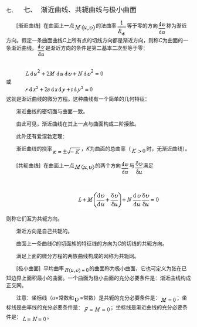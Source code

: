 <div class=Section1>
<p class=MsoNormal style='margin-left:36.0pt;text-indent:-36.0pt'><span
lang=EN-US>七、<span style='font:7.0pt "Times New Roman"'>&nbsp;&nbsp;&nbsp;&nbsp;&nbsp;&nbsp;&nbsp;
</span></span><span lang=ZH-CN style='font-size:14.0pt;font-family:宋体_GB2312'>七、</span><span
lang=EN-US style='font-size:7.0pt'>&nbsp;&nbsp;&nbsp; </span><span lang=ZH-CN
style='font-size:14.0pt;font-family:宋体_GB2312'>渐近曲线、共轭曲线与极小曲面</span></p>
<p class=MsoNormal><span lang=EN-US>&nbsp;&nbsp;&nbsp;&nbsp;&nbsp;&nbsp; [</span><span
lang=ZH-CN style='font-family:宋体_GB2312'>渐近曲线</span><span lang=EN-US>]&nbsp; </span><span
lang=ZH-CN style='font-family:宋体_GB2312'>在曲面上一点</span><sub><span lang=EN-US><img
width=59 height=22 src="res/17e9d95da129bdd93c34fb6cc6aaaa52_5597_files/image002.gif"
u1:shapes="_x0000_i1025" align=absmiddle></span></sub><span lang=ZH-CN
style='font-family:宋体_GB2312'>的法曲率</span><sub><span lang=EN-US><img width=29
height=47 src="res/17e9d95da129bdd93c34fb6cc6aaaa52_5597_files/image004.gif"
u1:shapes="_x0000_i1026" align=absmiddle></span></sub><span lang=ZH-CN
style='font-family:宋体_GB2312'>等于零的方向</span><sub><span lang=EN-US><img width=23
height=36 src="res/17e9d95da129bdd93c34fb6cc6aaaa52_5597_files/image006.gif"
u1:shapes="_x0000_i1027" align=absmiddle></span></sub><span lang=ZH-CN
style='font-family:宋体_GB2312'>称为渐近方向。假定一条曲面曲线</span><i><span lang=EN-US>C</span></i><span
lang=ZH-CN style='font-family:宋体_GB2312'>上所有点的切线方向都是渐近方向，则称</span><i><span
lang=EN-US>C</span></i><span lang=ZH-CN style='font-family:宋体_GB2312'>为曲面的一条渐近曲线。</span><sub><span
lang=EN-US><img width=23 height=36
src="res/17e9d95da129bdd93c34fb6cc6aaaa52_5597_files/image008.gif" u1:shapes="_x0000_i1028"
align=absmiddle></span></sub><span lang=ZH-CN style='font-family:宋体_GB2312'>是渐近方向的条件是第二基本二次型等于零：</span></p>
<p class=MsoNormal><span lang=EN-US><br>
&nbsp;&nbsp;&nbsp;&nbsp;&nbsp;&nbsp;&nbsp;&nbsp;&nbsp;&nbsp;&nbsp;&nbsp; <sub><img
width=216 height=23 src="res/17e9d95da129bdd93c34fb6cc6aaaa52_5597_files/image010.gif"
u1:shapes="_x0000_i1029"></sub><br>
</span><span lang=ZH-CN style='font-family:宋体_GB2312'>或</span><span lang=EN-US><br>
&nbsp;&nbsp;&nbsp;&nbsp;&nbsp;&nbsp;&nbsp;&nbsp;&nbsp;&nbsp;&nbsp;&nbsp; <sub><img
width=188 height=24 src="res/17e9d95da129bdd93c34fb6cc6aaaa52_5597_files/image012.gif"
u1:shapes="_x0000_i1030"></sub><br>
</span><span lang=ZH-CN style='font-family:宋体_GB2312'>这就是渐近曲线的微分方程。这种曲线有一个简单的几何特征：</span></p>
<p class=MsoNormal><span lang=EN-US>&nbsp;&nbsp;&nbsp;&nbsp;&nbsp;&nbsp; </span><span
lang=ZH-CN style='font-family:宋体_GB2312'>渐近曲线的密切面与曲面一致。</span></p>
<p class=MsoNormal><span lang=EN-US>&nbsp;&nbsp;&nbsp;&nbsp;&nbsp;&nbsp; </span><span
lang=ZH-CN style='font-family:宋体_GB2312'>由此可见，渐近曲线在其上一点与曲面构成二阶接触。</span></p>
<p class=MsoNormal><span lang=EN-US>&nbsp;&nbsp;&nbsp;&nbsp;&nbsp;&nbsp; </span><span
lang=ZH-CN style='font-family:宋体_GB2312'>此外还有爱涅勃定理：</span></p>
<p class=MsoNormal><span lang=EN-US>&nbsp;&nbsp;&nbsp;&nbsp;&nbsp;&nbsp; </span><span
lang=ZH-CN style='font-family:宋体_GB2312'>渐近曲线的挠率</span><sub><span lang=EN-US><img
width=79 height=23 src="res/17e9d95da129bdd93c34fb6cc6aaaa52_5597_files/image014.gif"
u1:shapes="_x0000_i1041" align=absmiddle></span></sub><span lang=ZH-CN
style='font-family:宋体_GB2312'>，</span><i><span lang=EN-US>K</span></i><span
lang=ZH-CN style='font-family:宋体_GB2312'>为曲面的总曲率（</span><sub><span lang=EN-US><img
width=43 height=19 src="res/17e9d95da129bdd93c34fb6cc6aaaa52_5597_files/image016.gif"
u1:shapes="_x0000_i1042" align=absmiddle></span></sub><span lang=ZH-CN
style='font-family:宋体_GB2312'>时，无渐近曲线）。</span></p>
<p class=MsoNormal><span lang=EN-US>&nbsp;&nbsp;&nbsp;&nbsp;&nbsp;&nbsp; [</span><span
lang=ZH-CN style='font-family:宋体_GB2312'>共轭曲线</span><span lang=EN-US>]&nbsp; </span><span
lang=ZH-CN style='font-family:宋体_GB2312'>在曲面上一点</span><sub><span lang=EN-US><img
width=57 height=21 src="res/17e9d95da129bdd93c34fb6cc6aaaa52_5597_files/image018.gif"
u1:shapes="_x0000_i1043" align=absmiddle></span></sub><span lang=ZH-CN
style='font-family:宋体_GB2312'>的两个方向</span><sub><span lang=EN-US><img width=23
height=36 src="res/17e9d95da129bdd93c34fb6cc6aaaa52_5597_files/image020.gif"
u1:shapes="_x0000_i1044" align=absmiddle></span></sub><span lang=ZH-CN
style='font-family:宋体_GB2312'>与</span><sub><span lang=EN-US><img width=24
height=41 src="res/17e9d95da129bdd93c34fb6cc6aaaa52_5597_files/image022.gif"
u1:shapes="_x0000_i1045" align=absmiddle></span></sub><span lang=ZH-CN
style='font-family:宋体_GB2312'>满足</span></p>
<p class=MsoNormal><span lang=EN-US>&nbsp;</span></p>
<pre><span lang=EN-US>&nbsp;&nbsp;&nbsp;&nbsp;&nbsp;&nbsp;&nbsp;&nbsp;&nbsp;&nbsp;&nbsp;&nbsp;&nbsp;&nbsp;&nbsp;&nbsp;&nbsp;&nbsp;&nbsp;&nbsp;&nbsp;&nbsp; <sub><img
width=224 height=46 src="res/17e9d95da129bdd93c34fb6cc6aaaa52_5597_files/image024.gif"
u1:shapes="_x0000_i1046"></sub></span></pre>
<p class=MsoNormal><span lang=ZH-CN style='font-family:宋体_GB2312'>则称它们互为共轭方向。</span></p>
<p class=MsoNormal><span lang=EN-US>&nbsp;&nbsp;&nbsp;&nbsp;&nbsp;&nbsp; </span><span
lang=ZH-CN style='font-family:宋体_GB2312'>渐近方向是自己共轭的。</span></p>
<p class=MsoNormal><span lang=EN-US>&nbsp;&nbsp;&nbsp;&nbsp;&nbsp;&nbsp; </span><span
lang=ZH-CN style='font-family:宋体_GB2312'>曲面上一条曲线</span><i><span lang=EN-US>C</span></i><span
lang=ZH-CN style='font-family:宋体_GB2312'>的切面族的特征线的方向为</span><i><span
lang=EN-US>C</span></i><span lang=ZH-CN style='font-family:宋体_GB2312'>的切线的共轭方向。</span></p>
<p class=MsoNormal><span lang=EN-US>&nbsp;&nbsp;&nbsp;&nbsp;&nbsp;&nbsp; </span><span
lang=ZH-CN style='font-family:宋体_GB2312'>满足上面的微分方程的两族曲线构成的网称为共轭网。</span></p>
<p class=MsoNormal><span lang=EN-US>&nbsp;&nbsp;&nbsp;&nbsp;&nbsp;&nbsp; [</span><span
lang=ZH-CN style='font-family:宋体_GB2312'>极小曲面</span><span lang=EN-US>]&nbsp; </span><span
lang=ZH-CN style='font-family:宋体_GB2312'>平均曲率</span><sub><span lang=EN-US><img
width=69 height=18 src="res/17e9d95da129bdd93c34fb6cc6aaaa52_5597_files/image026.gif"
u1:shapes="_x0000_i1047" align=absmiddle></span></sub><span lang=ZH-CN
style='font-family:宋体_GB2312'>的曲面称为极小曲面，它也可定义为张在已知边界上面积最小的曲面。一个曲面为极小曲面的充分必要条件是：渐近曲线构成正交网。</span></p>
<p class=MsoNormal><span lang=EN-US>&nbsp;&nbsp;&nbsp;&nbsp;&nbsp;&nbsp; </span><span
lang=ZH-CN style='font-family:宋体_GB2312'>注意：坐标线（</span><i><span lang=EN-US>u</span></i><span
lang=EN-US>=</span><span lang=ZH-CN style='font-family:宋体_GB2312'>常数和</span><sub><span
lang=EN-US><img width=16 height=17
src="res/17e9d95da129bdd93c34fb6cc6aaaa52_5597_files/image028.gif" u1:shapes="_x0000_i1048"
align=absmiddle></span></sub><span lang=EN-US>=</span><span lang=ZH-CN
style='font-family:宋体_GB2312'>常数）是共轭的充分必要条件是：</span><sub><span lang=EN-US><img
width=45 height=19 src="res/17e9d95da129bdd93c34fb6cc6aaaa52_5597_files/image030.gif"
u1:shapes="_x0000_i1049" align=absmiddle></span></sub><span lang=ZH-CN
style='font-family:宋体_GB2312'>；坐标线是曲率线的充分必要条件是：</span><sub><span lang=EN-US><img
width=75 height=19 src="res/17e9d95da129bdd93c34fb6cc6aaaa52_5597_files/image032.gif"
u1:shapes="_x0000_i1050" align=absmiddle></span></sub><span lang=ZH-CN
style='font-family:宋体_GB2312'>；坐标线是渐近曲线的充分必要条件是：</span><sub><span lang=EN-US><img
width=69 height=19 src="res/17e9d95da129bdd93c34fb6cc6aaaa52_5597_files/image034.gif"
u1:shapes="_x0000_i1051" align=absmiddle></span></sub><span lang=ZH-CN
style='font-family:宋体_GB2312'>。</span></p>
</div>